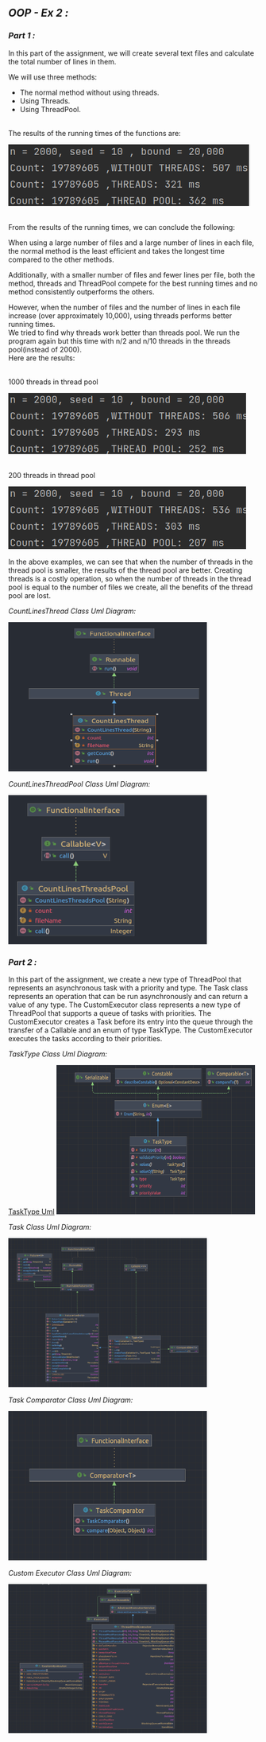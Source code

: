 
## _OOP - Ex 2 :_


### _Part 1 :_

In this part of the assignment, we will create several text files and calculate the total number of lines in them.

We will use three methods:
* The normal method without using threads.
* Using Threads.
* Using ThreadPool.

<br>The results of the running times of the functions are: </br>

![Screenshot from 2023-01-09 12-41-07.png](Screenshot%20from%202023-01-09%2012-41-07.png)

<br> From the results of the running times, we can conclude the following:

When using a large number of files and a large number of lines in each file, the normal method is the least efficient and takes the longest time compared to the other methods. 

Additionally, with a smaller number of files and fewer lines per file, both the method, threads and ThreadPool compete for the best running times and no method consistently outperforms the others.

However, when the number of files and the number of lines in each file increase (over approximately 10,000), using threads performs better running times.
</br>
We tried to find why threads work better than threads pool.
We run the program again but this time with n/2 and n/10 threads in the threads pool(instead of 2000).
<br>Here are the results:</br>

<br>1000 threads in thread pool</br>

![Screenshot from 2023-01-09 12-41-59.png](Screenshot%20from%202023-01-09%2012-41-59.png)

<br>200 threads in thread pool</br>

![Screenshot from 2023-01-09 12-42-35.png](Screenshot%20from%202023-01-09%2012-42-35.png)

In the above examples, we can see that when the number of threads in the thread pool is smaller, the results of the thread pool are better.<t>
Creating threads is a costly operation, so when the number of threads in the thread pool is equal to the number of files we create, all the benefits of the thread pool are lost.

*CountLinesThread Class Uml Diagram:*

<img alt="CountLinesThread.png" height="300" src="src%2FCountLinesThread.png" width="400"/>

*CountLinesThreadPool Class Uml Diagram:*

<img alt="CountLinesThreadsPool.png" height="300" src="src%2FCountLinesThreadsPool.png" width="400"/>

### _Part 2 :_

In this part of the assignment, we create a new type of ThreadPool that represents an asynchronous task with a priority and type. 
The Task class represents an operation that can be run asynchronously and can return a value of any type.
The CustomExecutor class represents a new type of ThreadPool that supports a queue of tasks with priorities. 
The CustomExecutor creates a Task before its entry into the queue through the transfer of a Callable and an enum of type TaskType. 
The CustomExecutor executes the tasks according to their priorities.

*TaskType Class Uml Diagram:*

[TaskType Uml](TaskType.png)
<img alt="TaskType.png" height="300" src="TaskType.png" width="400"/>

*Task<V> Class Uml Diagram:*

<img alt="Task&lt;V&gt;.png" height="300" src="Task%3CV%3E.png" width="400"/>

*Task Comparator Class Uml Diagram:*

<img alt="TaskComparator.png" height="300" src="TaskComparator.png" width="400"/>

*Custom Executor Class Uml Diagram:*

<img alt="CustomExecutor.png" height="300" src="CustomExecutor.png" width="400"/>
